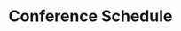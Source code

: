 ---
title: Conference Schedule
layout: schedule
excerpt: "COLING 2025 conference schedule."
permalink: /schedule/
sidebar: false
after_footer_scripts:
  - /assets/js/schedule.js
---